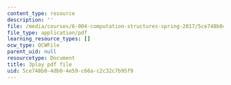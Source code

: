 ```yaml
---
content_type: resource
description: ''
file: /media/courses/6-004-computation-structures-spring-2017/5ce748b04db04e59c66ac2c32c7b95f9_i1tUBZLWD3o.pdf
file_type: application/pdf
learning_resource_types: []
ocw_type: OCWFile
parent_uid: null
resourcetype: Document
title: 3play pdf file
uid: 5ce748b0-4db0-4e59-c66a-c2c32c7b95f9
---
```

